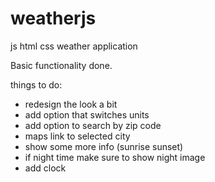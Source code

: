 # weatherjs
js html css weather application

Basic functionality done.

things to do:

- redesign the look a bit
- add option that switches units
- add option to search by zip code
- maps link to selected city
- show some more info (sunrise sunset)
- if night time make sure to show night image
- add clock